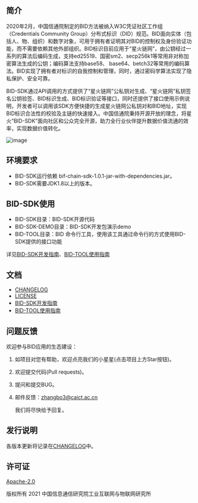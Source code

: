 ## 简介

2020年2月，中国信通院制定的BID方法被纳入W3C凭证社区工作组（Credentials Community Group）分布式标识（DID）规范。BID面向实体（包括人、物、组织）和数字对象，可用于拥有者证明其对BID的控制权及身份验证功能，而不需要依赖其他外部组织。BID标识目前应用于“星火链网”，由公钥经过一系列的算法后编码生成，支持ed25519、国密sm2、secp256k1等常用非对称加密算法生成的公钥；编码算法支持base58、 base64、betch32等常用的编码算法。BID实现了拥有者对标识的自我控制和管理，同时，通过密码学算法实现了隐私保护、安全可靠。

BID-SDK通过API调用的方式提供了“星火链网”公私钥对生成、“星火链网”私钥签名公钥验签、BID标识生成、BID标识验证等接口，同时还提供了接口使用示例说明，开发者可以调用该SDK方便快捷的生成星火链网公私钥对和BID地址，实现BID标识合法性的校验及主链的快速接入。中国信通院秉持开源开放的理念，将星火“BID-SDK”面向社区和公众完全开源，助力全行业伙伴提升数据价值流通的效率，实现数据价值转化。

![image](image/sdk.jpg)

## 环境要求
- BID-SDK运行依赖 bif-chain-sdk-1.0.1-jar-with-dependencies.jar。 
- BID-SDK需要JDK1.8以上的版本。

## BID-SDK使用  
- BID-SDK目录：BID-SDK开源代码  
- BID-SDK-DEMO目录：BID-SDK开发包演示demo  
- BID-TOOL目录：BID 命令行工具，使用该工具通过命令行的方式使用BID-SDK提供的接口功能

详见[BID-SDK开发指南](./BID-SDK开发指南.md)、[BID-TOOL使用指南](./BID-TOOL使用指南.md)

## 文档

- [CHANGELOG](./CHANGELOG.md)
- [LICENSE](./LICENSE)
- [BID-SDK开发指南](./BID-SDK开发指南.md)
- [BID-TOOL使用指南](./BID-TOOL使用指南.md)

## 问题反馈

欢迎参与BID应用的生态建设：

1. 如项目对您有帮助，欢迎点亮我们的小星星(点击项目上方Star按钮)。

2. 欢迎提交代码(Pull requests)。

3. 提问和提交BUG。

4. 邮件反馈：zhangbo3@caict.ac.cn

   我们将尽快给予回复。
   
## 发行说明

各版本更新将记录在[CHANGELOG](./CHANGELOG.md)中。

## 许可证

[Apache-2.0](http://www.apache.org/licenses/LICENSE-2.0)

版权所有 2021 中国信息通信研究院工业互联网与物联网研究所

